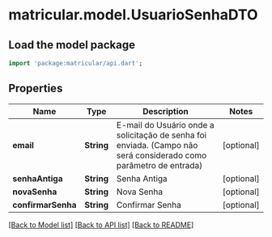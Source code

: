 # matricular.model.UsuarioSenhaDTO

## Load the model package
```dart
import 'package:matricular/api.dart';
```

## Properties
Name | Type | Description | Notes
------------ | ------------- | ------------- | -------------
**email** | **String** | E-mail do Usuário onde a solicitação de senha foi enviada. (Campo não será considerado como parâmetro de entrada) | [optional] 
**senhaAntiga** | **String** | Senha Antiga | [optional] 
**novaSenha** | **String** | Nova Senha | [optional] 
**confirmarSenha** | **String** | Confirmar Senha | [optional] 

[[Back to Model list]](../README.md#documentation-for-models) [[Back to API list]](../README.md#documentation-for-api-endpoints) [[Back to README]](../README.md)


